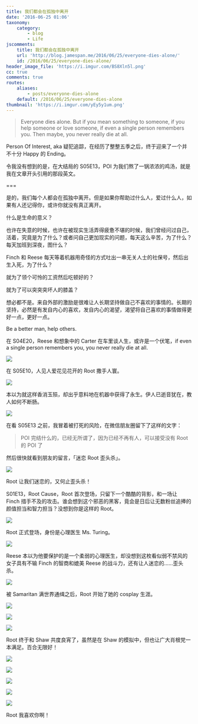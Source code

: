 ```yaml
---
title: 我们都会在孤独中离开
date: '2016-06-25 01:06'
taxonomy:
    category:
        - blog
        - Life
jscomments:
    title: 我们都会在孤独中离开
    url: 'http://blog.jamespan.me/2016/06/25/everyone-dies-alone/'
    id: /2016/06/25/everyone-dies-alone/
header_image_file: 'https://i.imgur.com/BS8Xln5l.png'
cc: true
comments: true
routes:
    aliases:
        - posts/everyone-dies-alone
    default: /2016/06/25/everyone-dies-alone
thumbnail: 'https://i.imgur.com/yEy5y1um.png'
---
```


> Everyone dies alone.  But if you mean something to someone, if you help someone or love someone, if even a single person remembers you. Then maybe, you never really die at all.

Person Of Interest, aka 疑犯追踪，在经历了整整五季之后，终于迎来了一个并不十分 Happy 的 Ending。

令我没有想到的是，在大结局的 S05E13，POI 为我们熬了一锅浓浓的鸡汤，就是我在文章开头引用的那段英文。

===



是的，我们每个人都会在孤独中离开。但是如果你帮助过什么人，爱过什么人，如果有人还记得你，或许你就没有真正离开。

什么是生命的意义？

也许在失意的时候，也许在被现实生活弄得疲惫不堪的时候，我们曾经问过自己，活着，究竟是为了什么？或者问自己更加现实的问题，每天这么辛苦，为了什么？每天加班到深夜，图什么？

Finch 和 Reese 每天等着机器用奇怪的方式吐出一串无关人士的社保号，然后出生入死，为了什么？ 

就为了领个可怜的工资然后吃顿好的？

就为了可以突突突坏人的膝盖？

想必都不是。来自外部的激励是很难让人长期坚持做自己不喜欢的事情的。长期的坚持，必然是有发自内心的喜欢，发自内心的渴望，渴望将自己喜欢的事情做得更好一点，更好一点。

Be a better man, help others.

在 S04E20，Reese 和想象中的 Carter 在车里谈人生，或许是一个伏笔，if even a single person remembers you, you never really die at all.

![](https://i.imgur.com/UYxRIhk.png)

在 S05E10，人见人爱花见花开的 Root 撒手人寰。

![](https://i.imgur.com/TcS5Ke4.png)

本以为就这样香消玉殒，却出乎意料地在机器中获得了永生。伊人已逝音犹在，教人如何不断肠。

![](https://i.imgur.com/M8XgH7k.png)

在看 S05E13 之前，我冒着被打死的风险，在微信朋友圈留下了这样的文字：

> POI 完结什么的，已经无所谓了，因为已经不再有人，可以接受没有 Root 的 POI 了

然后很快就看到朋友的留言，「迷恋 Root 歪头杀」。

![](https://i.imgur.com/hsZor0t.png)

Root 让我们迷恋的，又何止歪头杀！

S01E13，Root Cause，Root 首次登场，只留下一个酷酷的背影，和一场让 Finch 措手不及的攻击。谁会想到这个邪恶的黑客，竟会是日后让无数粉丝追捧的颜值担当和智力担当？没想到你是这样的 Root。

![](https://i.imgur.com/t1vavSA.png)

Root 正式登场，身份是心理医生 Ms. Turing。

![](https://i.imgur.com/BS8Xln5.png)

Reese 本以为他要保护的是一个柔弱的心理医生，却没想到这枚看似弱不禁风的女子具有不输 Finch 的智商和媲美 Reese 的战斗力，还有让人迷恋的……歪头杀。

![](https://i.imgur.com/1UmndsZ.png)

被 Samaritan 满世界通缉之后，Root 开始了她的 cosplay 生涯。

![](https://i.imgur.com/2bKDSjg.png)

![](https://i.imgur.com/FzI1amF.png)

![](https://i.imgur.com/a5ntlT5.png)

Root 终于和 Shaw 共度良宵了，虽然是在 Shaw 的模拟中，但也让广大肖根党一本满足。百合无限好！

![](https://i.imgur.com/jkGPfxu.png)

![](https://i.imgur.com/BqEjGKP.png)

![](https://i.imgur.com/3Ww3Jns.png)

![](https://i.imgur.com/6c3RykE.png)

![](https://i.imgur.com/nGyg7Ci.png)

Root 我喜欢你啊！